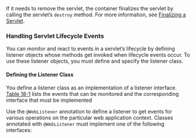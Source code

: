 If it needs to remove the servlet, the container finalizes the servlet by calling the servlet’s `destroy` method. For more information, see [Finalizing a Servlet](https://javaee.github.io/tutorial/servlets010.html#BNAGS).

### Handling Servlet Lifecycle Events

You can monitor and react to events in a servlet’s lifecycle by defining listener objects whose methods get invoked when lifecycle events occur. To use these listener objects, you must define and specify the listener class.

#### Defining the Listener Class

You define a listener class as an implementation of a listener interface. [Table 18-1](https://javaee.github.io/tutorial/servlets002.html#BNAFL) lists the events that can be monitored and the corresponding interface that must be implemented

Use the `@WebListener` annotation to define a listener to get events for various operations on the particular web application context. Classes annotated with `@WebListener` must implement one of the following interfaces: